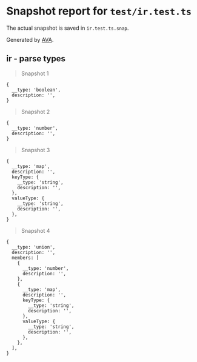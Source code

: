 # Snapshot report for `test/ir.test.ts`

The actual snapshot is saved in `ir.test.ts.snap`.

Generated by [AVA](https://avajs.dev).

## ir - parse types

> Snapshot 1

    {
      __type: 'boolean',
      description: '',
    }

> Snapshot 2

    {
      __type: 'number',
      description: '',
    }

> Snapshot 3

    {
      __type: 'map',
      description: '',
      keyType: {
        __type: 'string',
        description: '',
      },
      valueType: {
        __type: 'string',
        description: '',
      },
    }

> Snapshot 4

    {
      __type: 'union',
      description: '',
      members: [
        {
          __type: 'number',
          description: '',
        },
        {
          __type: 'map',
          description: '',
          keyType: {
            __type: 'string',
            description: '',
          },
          valueType: {
            __type: 'string',
            description: '',
          },
        },
      ],
    }
